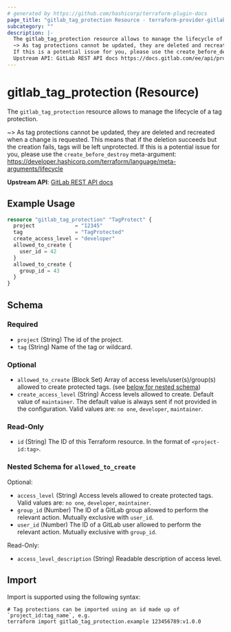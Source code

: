 ```yaml
---
# generated by https://github.com/hashicorp/terraform-plugin-docs
page_title: "gitlab_tag_protection Resource - terraform-provider-gitlab"
subcategory: ""
description: |-
  The gitlab_tag_protection resource allows to manage the lifecycle of a tag protection.
  ~> As tag protections cannot be updated, they are deleted and recreated when a change is requested. This means that if the deletion succeeds but the creation fails, tags will be left unprotected.
  If this is a potential issue for you, please use the create_before_destroy meta-argument: https://developer.hashicorp.com/terraform/language/meta-arguments/lifecycle
  Upstream API: GitLab REST API docs https://docs.gitlab.com/ee/api/protected_tags.html
---
```


# gitlab_tag_protection (Resource)

The `gitlab_tag_protection` resource allows to manage the lifecycle of a tag protection.

~> As tag protections cannot be updated, they are deleted and recreated when a change is requested. This means that if the deletion succeeds but the creation fails, tags will be left unprotected.
If this is a potential issue for you, please use the `create_before_destroy` meta-argument: https://developer.hashicorp.com/terraform/language/meta-arguments/lifecycle

**Upstream API**: [GitLab REST API docs](https://docs.gitlab.com/ee/api/protected_tags.html)

## Example Usage

```terraform
resource "gitlab_tag_protection" "TagProtect" {
  project             = "12345"
  tag                 = "TagProtected"
  create_access_level = "developer"
  allowed_to_create {
    user_id = 42
  }
  allowed_to_create {
    group_id = 43
  }
}
```

<!-- schema generated by tfplugindocs -->
## Schema

### Required

- `project` (String) The id of the project.
- `tag` (String) Name of the tag or wildcard.

### Optional

- `allowed_to_create` (Block Set) Array of access levels/user(s)/group(s) allowed to create protected tags. (see [below for nested schema](#nestedblock--allowed_to_create))
- `create_access_level` (String) Access levels allowed to create. Default value of `maintainer`. The default value is always sent if not provided in the configuration. Valid values are: `no one`, `developer`, `maintainer`.

### Read-Only

- `id` (String) The ID of this Terraform resource. In the format of `<project-id:tag>`.

<a id="nestedblock--allowed_to_create"></a>
### Nested Schema for `allowed_to_create`

Optional:

- `access_level` (String) Access levels allowed to create protected tags. Valid values are: `no one`, `developer`, `maintainer`.
- `group_id` (Number) The ID of a GitLab group allowed to perform the relevant action. Mutually exclusive with `user_id`.
- `user_id` (Number) The ID of a GitLab user allowed to perform the relevant action. Mutually exclusive with `group_id`.

Read-Only:

- `access_level_description` (String) Readable description of access level.

## Import

Import is supported using the following syntax:

```shell
# Tag protections can be imported using an id made up of `project_id:tag_name`, e.g.
terraform import gitlab_tag_protection.example 123456789:v1.0.0
```
